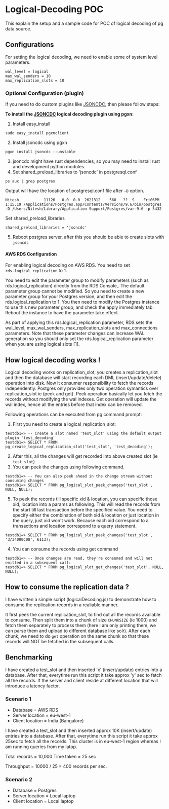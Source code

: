 # Logical-Decoding POC

This explain the setup and a sample code for POC of logical decoding of pg data source.

## Configurations

For setting the logical decoding, we need to enable some of system level parameters.

```
wal_level = logical
max_wal_senders = 10
max_replication_slots = 10
```

### Optional Configuration (plugin)

If you need to do custom plugins like [JSONCDC](https://github.com/posix4e/jsoncdc), then please follow steps:

**To install the [JSONCDC](https://github.com/posix4e/jsoncdc) logical decoding plugin using pgxn:**

1) Install easy_install
```shell
sudo easy_install pgxnclient
```
2) Install jsoncdc using pgxn
```shell
pgxn install jsoncdc --unstable
```
3) jsoncdc might have rust dependencies, so you may need to install rust and development python modules.
4) Set shared_preload_libraries to 'jsoncdc' in postgresql.conf
```shell
ps aux | grep postgres
```
Output will have the location of postgresql.conf file after `-D` option.
```
Nitesh           11126   0.0  0.0  2621312    560   ??  S    Fri06PM   1:15.19 /Applications/Postgres.app/Contents/Versions/9.6/bin/postgres -D /Users/Nitesh/Library/Application Support/Postgres/var-9.6 -p 5432
```
Set shared_preload_libraries
```
shared_preload_libraries = 'jsoncdc'
```
5) Reboot postgres server, after this you should be able to create slots with `jsoncdc`

#### AWS RDS Configuration

For enabling logical decoding on AWS RDS. You need to set `rds.logical_replication` to 1.

You need to edit the parameter group to modify parameters (such as rds.logical_replication) directly from the RDS Console,. The default parameter group cannot be modified. So you need to create a new parameter group for your Postgres version, and then edit the rds.logical_replication to 1. You then need to modify the Postgres instance to use this new parameter group, and check the apply immediately tab.  Reboot the instance to have the parameter take effect.

As part of applying this rds.logical_replication parameter, RDS sets the wal_level, max_wal_senders, max_replication_slots and max_connections parameters. Note that these parameter changes can increase WAL generation so you should only set the rds.logical_replication parameter when you are using logical slots [1].


## How logical decoding works !

Logical decoding works on replication_slot, you creates a replication_slot and then the database will start recording each DML (insert/update/delete) operation into disk. Now it consumer responsibility to fetch the records independently. Postgres only provides only two operation symantics over replication_slot ie (peek and get). Peek operation basically let you fetch the records without modifying the wal indexes. Get operation will update the wal index, hence all the entries before that index can be removed.

Following operations can be executed from pg command prompt:

1) First you need to create a logical_replication_slot:
```
testdb1=> -- Create a slot named 'test_slot' using the default output plugin 'test_decoding'
testdb1=> SELECT * FROM pg_create_logical_replication_slot('test_slot', 'test_decoding');

```
2) After this, all the changes will get recorded into above created slot (ie `test_slot`)
3) You can peek the changes using following command.
```
testdb1=> -- You can also peek ahead in the change stream without consuming changes
testdb1=> SELECT * FROM pg_logical_slot_peek_changes('test_slot', NULL, NULL);
```
5) To peek the records till specific xid & location, you can specific those xid, location into a params as following. This will read the records from the start till last transaction before the specified value. You need to specify either the combination of both xid & location or just location in the query, just xid won't work. Because each xid correspond to a transactions and location correspond to a query statement.
```
testdb1=> SELECT * FROM pg_logical_slot_peek_changes('test_slot', '3/34000C08', 6113);
```
4) You can consume the records using get command
```
testdb1=> -- Once changes are read, they're consumed and will not emitted in a subsequent call:
testdb1=> SELECT * FROM pg_logical_slot_get_changes('test_slot', NULL, NULL);
```

## How to consume the replication data ?

I have written a simple script (logicalDecoding.js) to demonstrate how to consume the replication records in a realiable manner.

It first peek the current replication_slot, to find out all the records available to consume. Then split them into a chunk of size `CHUNKSIZE` (ie 1000) and fetch them separately to process them (here I am only printing them, we can parse them and upload to different database like solr). After each chunk, we need to do `get` operation on the same chunk so that these records will NOT be fetched in the subsequent calls.

## Benchmarking

I have created a test_slot and then inserted 'x' (insert/update) entries into a database. After that, everytime run this script it take approx 'y' sec to fetch all the records. If the server and client reside at different location that will introduce a latency factor.


### Scenario 1

- Database = AWS RDS
- Server location = eu-west-1
- Client location = India (Bangalore)

I have created a test_slot and then inserted approx 10K (insert/update) entries into a database. After that, everytime run this script it take approx 25sec to fetch all the records. This cluster is in eu-west-1 region whereas I am running queries from my latop.

Total records = 10,000
Time taken = 25 sec

Throughput = 10000 / 25 = 400 records per sec.

### Scenario 2

- Database = Postgres
- Server location = Local laptop
- Client location = Local laptop



